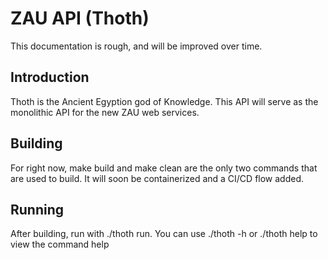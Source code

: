 # ZAU API (Thoth)

This documentation is rough, and will be improved over time.

## Introduction

Thoth is the Ancient Egyption god of Knowledge.  This API will serve as the monolithic API for the new ZAU web services.

## Building

For right now, make build and make clean are the only two commands that are used to build. It will soon be containerized and a CI/CD flow added.

## Running

After building, run with ./thoth run.  You can use ./thoth -h or ./thoth help to view the command help